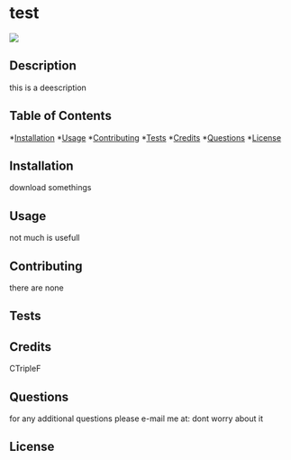 # test
<img src="https://img.shields.io/github/license/CTripleF/test">

## Description
this is a deescription

## Table of Contents
*[Installation](#Installation)
*[Usage](#Usage)
*[Contributing](#Contributing)
*[Tests](#Tests)
*[Credits](#Credits)
*[Questions](#Questions)
*[License](#License)

## Installation
download somethings

## Usage
not much is usefull

## Contributing
there are none 

## Tests

## Credits
CTripleF

## Questions
for any additional questions please e-mail me at:
dont worry about it

## License
